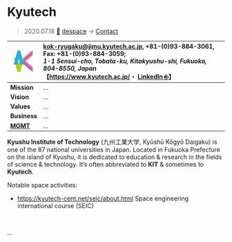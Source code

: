 # Kyutech
> 2020.07.18 [🚀](../../index/index.md) [despace](../index.md) → [Contact](../contact.md)

|[![](../f/con/k/kyutech_logo1_thumb.jpg)](../f/con/k/kyutech_logo1.png)|<kok-ryugaku@jimu.kyutech.ac.jp>, +81-(0)93-884-3061, Fax: +81-(0)93-884-3059;<br> *1-1 Sensui-cho, Tobata-ku, Kitakyushu-shi, Fukuoka, 804-8550, Japan*<br> 【<https://www.kyutech.ac.jp/>・ [LinkedIn ⎆](https://www.linkedin.com/company/kyutech-institute-of-technology/)】|
|:--|:--|
|**Mission**|…|
|**Vision**|…|
|**Values**|…|
|**Business**|…|
|**[MGMT](../mgmt.md)**|…|

**Kyushu Institute of Technology** (九州工業大学, Kyūshū Kōgyō Daigaku) is one of the 87 national universities in Japan. Located in Fukuoka Prefecture on the island of Kyushu, it is dedicated to education & research in the fields of science & technology. It’s often abbreviated to **KIT** & sometimes to **Kyutech**.

Notable space activities:

   - <https://kyutech-cent.net/seic/about.html> Space engineering international course (SEIC)

<p style="page-break-after:always"> </p>

…


